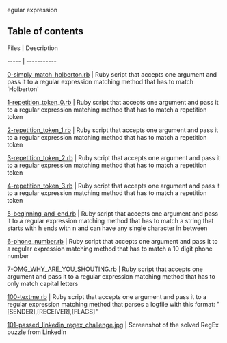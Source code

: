 egular expression



## Table of contents



Files | Description

----- | -----------

[0-simply_match_holberton.rb](./0-simply_match_holberton.rb) |  Ruby script that accepts one argument and pass it to a regular expression matching method that has to match 'Holberton'

[1-repetition_token_0.rb](./1-repetition_token_0.rb) | Ruby script that accepts one argument and pass it to a regular expression matching method that has to match a repetition token

[2-repetition_token_1.rb](./2-repetition_token_1.rb) | Ruby script that accepts one argument and pass it to a regular expression matching method that has to match a repetition token

[3-repetition_token_2.rb](./3-repetition_token_2.rb) | Ruby script that accepts one argument and pass it to a regular expression matching method that has to match a repetition token

[4-repetition_token_3.rb](./4-repetition_token_3.rb) | Ruby script that accepts one argument and pass it to a regular expression matching method that has to match a repetition token

[5-beginning_and_end.rb](./5-beginning_and_end.rb) | Ruby script that accepts one argument and pass it to a regular expression matching method that has to match a string that starts with h ends with n and can have any single character in between

[6-phone_number.rb](./6-phone_number.rb) | Ruby script that accepts one argument and pass it to a regular expression matching method that has to match a 10 digit phone number

[7-OMG_WHY_ARE_YOU_SHOUTING.rb](./7-OMG_WHY_ARE_YOU_SHOUTING.rb) | Ruby script that accepts one argument and pass it to a regular expression matching method that has to only match capital letters

[100-textme.rb](./100-textme.rb) | Ruby script that accepts one argument and pass it to a regular expression matching method that parses a logfile with this format: "[SENDER],[RECEIVER],[FLAGS]"

[101-passed_linkedin_regex_challenge.jpg](./101-passed_linkedin_regex_challenge.jpg) | Screenshot of the solved RegEx puzzle from LinkedIn
